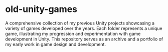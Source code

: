 # old-unity-games
A comprehensive collection of my previous Unity projects showcasing a variety of games developed over the years. Each folder represents a unique game, illustrating my progression and experimentation with game development in Unity. This repository serves as an archive and a portfolio of my early work in game design and development.
